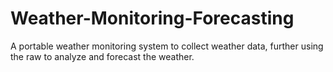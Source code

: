 # Weather-Monitoring-Forecasting
A portable weather monitoring system to collect weather data, further using the raw to analyze and forecast the weather.
